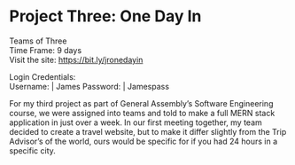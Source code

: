 # Project Three: One Day In #

Teams of Three  
Time Frame: 9 days  
Visit the site: https://bit.ly/jronedayin  

Login Credentials:  
Username: | James
Password: | Jamespass


For my third project as part of General Assembly’s Software Engineering course, we were assigned into teams and told to make a full MERN stack application in just over a week. In our first meeting together, my team decided to create a travel website, but to make it differ slightly from the Trip Advisor’s of the world, ours would be specific for if you had 24 hours in a specific city.
